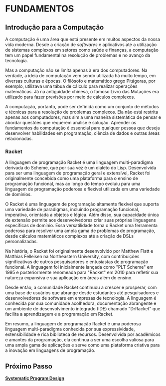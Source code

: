 # FUNDAMENTOS

## Introdução para a Computação

A computação é uma área que está presente em muitos aspectos da nossa vida moderna. Desde a criação de _softwares_ e aplicativos até a utilização de sistemas complexos em setores como saúde e finanças, a computação tem um papel fundamental na resolução de problemas e no avanço da tecnologia.

Mas a computação não se limita apenas à era dos computadores. Na verdade, a ideia de computação vem sendo utilizada há muito tempo, em diversas culturas e épocas. O filósofo e matemático grego Pitágoras, por exemplo, utilizava uma tábua de cálculo para realizar operações matemáticas. Já na antiguidade chinesa, o famoso Livro das Mutações era utilizado para fazer previsões por meio de cálculos complexos.

A computação, portanto, pode ser definida como um conjunto de métodos e técnicas para a resolução de problemas complexos. Ela não está restrita apenas aos computadores, mas sim a uma maneira sistemática de pensar e abordar questões que requerem análise e solução. Aprender os fundamentos da computação é essencial para qualquer pessoa que deseja desenvolver habilidades em programação, ciência de dados e outras áreas relacionadas.

### Racket

A linguagem de programação Racket é uma linguagem multi-paradigma derivada do Scheme, que por sua vez é um dialeto do Lisp. Desenvolvida para ser uma linguagem de programação geral e extensível, Racket foi originalmente concebida como uma plataforma para o ensino de programação funcional, mas ao longo do tempo evoluiu para uma linguagem de programação poderosa e flexível utilizada em uma variedade de domínios.

O Racket é uma linguagem de programação altamente flexível que suporta uma variedade de paradigmas, incluindo programação funcional, imperativa, orientada a objetos e lógica. Além disso, sua capacidade única de extensão permite aos desenvolvedores criar suas próprias linguagens específicas de domínio. Essa versatilidade torna o Racket uma ferramenta poderosa para resolver uma ampla gama de problemas de programação, desde cálculos matemáticos complexos até a criação de DSLs personalizadas.

Na história, o Racket foi originalmente desenvolvido por Matthew Flatt e Matthias Felleisen na Northeastern University, com contribuições significativas de outros pesquisadores e entusiastas de programação funcional. A linguagem foi inicialmente lançada como "PLT Scheme" em 1995 e posteriormente renomeada para "Racket" em 2010 para refletir sua natureza expansiva e sua aplicação em áreas além do ensino.

Desde então, a comunidade Racket continuou a crescer e prosperar, com uma base de usuários que abrange desde estudantes até pesquisadores e desenvolvedores de software em empresas de tecnologia. A linguagem é conhecida por sua comunidade acolhedora, documentação abrangente e um ambiente de desenvolvimento integrado (IDE) chamado "DrRacket" que facilita a aprendizagem e a programação em Racket.

Em resumo, a linguagem de programação Racket é uma poderosa linguagem multi-paradigma conhecida por sua expressividade, extensibilidade e rica biblioteca de recursos. Desenvolvida por acadêmicos e amantes da programação, ela continua a ser uma escolha valiosa para uma ampla gama de aplicações e serve como uma plataforma criativa para a inovação em linguagens de programação.

## Próximo Passo

[**Systematic Program Design**](systematic-program-design.md 'Systematic Program Design')

